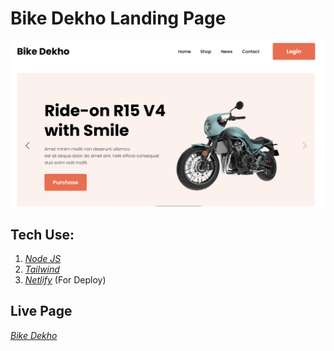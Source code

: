 # Bike Dekho Landing Page
![Bike dekho landing page Home Page](./temp/page_ss.PNG) <br />
## Tech Use: <br />
1. [_Node JS_](https://nodejs.org/en) <br/>
2. [_Tailwind_](https://tailwindcss.com/docs/installation)
3. [_Netlify_](https://www.netlify.com/) (For Deploy)
## Live Page
[_Bike Dekho_](https://nutdevilbikerzonelandingpage.netlify.app)